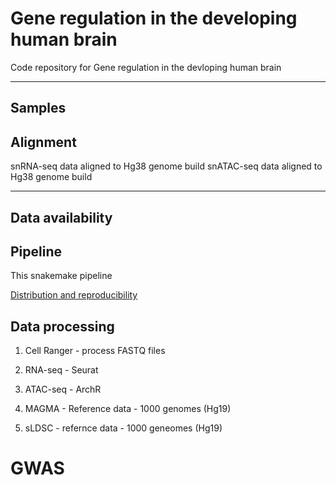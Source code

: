 # Gene regulation in the developing human brain

Code repository for Gene regulation in the devloping human brain 

***

## Samples


## Alignment

snRNA-seq data aligned to Hg38 genome build
snATAC-seq data aligned to Hg38 genome build

***

## Data availability

## Pipeline

This snakemake pipeline

[Distribution and reproducibility](https://snakemake.readthedocs.io/en/stable/snakefiles/deployment.html)

## Data processing

1. Cell Ranger - process FASTQ files
2. RNA-seq - Seurat
3. ATAC-seq - ArchR

4. MAGMA - Reference data - 1000 genomes (Hg19)
5. sLDSC - refernce data - 1000 geneomes (Hg19)

# GWAS

